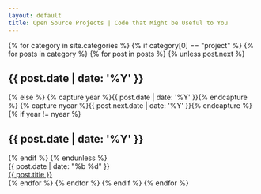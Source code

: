 ```yaml
---
layout: default
title: Open Source Projects | Code that Might be Useful to You
---
```



<section class="post-list">
  <div class="container">

{% for category in site.categories %}
{% if category[0] == "project" %}
    {% for posts in category %}
      {% for post in posts %}
        {% unless post.next %}
          <h2 class="category-title">{{ post.date | date: '%Y' }}</h2>
        {% else %}
          {% capture year %}{{ post.date | date: '%Y' }}{% endcapture %}
          {% capture nyear %}{{ post.next.date | date: '%Y' }}{% endcapture %}
          {% if year != nyear %}
            <h2 class="category-title">{{ post.date | date: '%Y' }}</h2>
          {% endif %}
        {% endunless %}
        <article class="post-item">
          <span class="post-meta date-label">{{ post.date | date: "%b %d" }}</span>
          <div class="article-title"><a class="post-link" href="{{ post.url | prepend: site.baseurl }}">{{ post.title }}</a></div>
        </article>
      {% endfor %}
    {% endfor %}
{% endif %}
{% endfor %}

</div>

</section>
